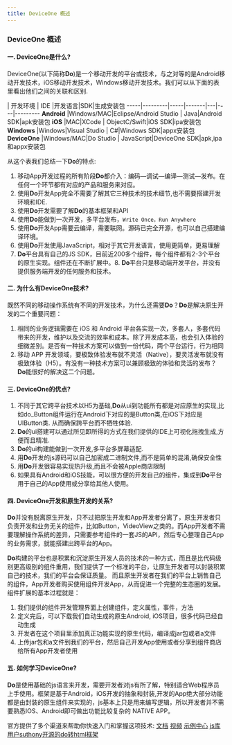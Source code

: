 ```yaml
---
title: DeviceOne 概述
---
```

### DeviceOne 概述

#### 一. DeviceOne是什么?

DeviceOne(以下简称**Do**)是一个移动开发的平台或技术，与之对等的是Android移动开发技术，iOS移动开发技术，Windows移动开发技术。我们可以从下面的表里看出他们之间的关联和区别.

  | 开发环境 | IDE |开发语言|SDK|生成安装包
-----|---------|-----|-------|---|----|---------
**Android** |Windows/MAC|Eclipse/Android Studio | Java|Android SDK|apk安装包
**iOS** |MAC|XCode | ObjectC/Swift|iOS SDK|ipa安装包
**Windows** |Windows|Visual Studio | C#|Windows SDK|appx安装包
**DeviceOne** |Windows/MAC|Do Studio | JavaScript|DeviceOne SDK|apk,ipa和appx安装包

从这个表我们总结一下**Do**的特点:

1.  移动App开发过程的所有阶段**Do**都介入：编码—调试—编译—测试—发布。在任何一个环节都有对应的产品和服务来对应。
2.  使用**Do**开发App完全不需要了解其它三种技术的技术细节,也不需要搭建开发环境和IDE.
3.  使用**Do**开发需要了解**Do**的基本框架和API
4.  使用**Do**能做到一次开发，多平台发布，`Write Once，Run Anywhere`
5.  使用**Do**开发App需要云编译，需要联网。源码已完全开源，也可以自己搭建编译环境。
6.  使用**Do**开发使用JavaScript，相对于其它开发语言，使用更简单，更易理解
7.  **Do**平台具有自己的JS SDK，目前近200多个组件，每个组件都有2-3个平台的原生实现。组件还在不断扩展中。8.  **Do**平台只是移动端开发平台，并没有提供服务端开发的任何服务和技术。

#### 二. 为什么有DeviceOne技术?
既然不同的移动操作系统有不同的开发技术，为什么还需要**Do**？**Do**是解决原生开发的二个重要问题：

1.  相同的业务逻辑需要在 iOS 和 Android 平台各实现一次，多套人，多套代码带来的开发，维护以及交流的效率和成本。除了开发成本高，也会引入体验的细微差别。是否有一种技术方案可以做到一份代码，两个平台运行，行为相同
2.  移动 APP 开发领域，要极致体验发布就不灵活（Native），要灵活发布就没有极致体验（H5）。有没有一种技术方案可以兼顾极致的体验和灵活的发布？
**Do**能很好的解决这二个问题。

#### 三. DeviceOne的优点?
1. 不同于其它跨平台技术以H5为基础,**Do**从ui到功能所有都是对应原生的实现,比如do_Button组件运行在Android下对应的是Button类,在iOS下对应是UIButton类. 从而确保跨平台而不牺牲体验.
2. **Do**的ui搭建可以通过所见即所得的方式在我们提供的IDE上可视化拖拽生成,方便而且精准.
3. **Do**的ui构建能做到一次开发,多平台多屏幕适配.
4. 用**Do**开发的js源码可以自己加密成二进制文件,而不是简单的混淆,确保安全性
5. 用**Do**开发很容易实现热升级,而且不会被Apple商店限制
6. 如果具有Android和iOS技能，可以很方便的开发自己的组件，集成到**Do**平台用于自己的App使用或分享给其他人使用。

#### 四. DeviceOne开发和原生开发的关系?
**Do**并没有脱离原生开发，只不过把原生开发和App开发者分离了，原生开发者只负责开发和业务无关的组件，比如Button，VideoView之类的。而App开发者不需要理解操作系统的差异，只需要参考组件的一套JS的API，然后专心整理自己App的业务需求，就能搭建出跨平台的App。

**Do**构建的平台也是积累和沉淀原生开发人员的技术的一种方式，而且是比代码级别更高级别的组件重用，我们提供了一个标准的平台，让原生开发者可以封装积累自己的技术，我们的平台会保证质量。
而且原生开发者在我们的平台上销售自己的组件，App开发者购买使用组件开发App，从而促进一个完整的生态圈的发展。
组件扩展的基本过程就是：

1.   我们提供的组件开发管理界面上创建组件，定义属性，事件，方法
2.   定义完后，可以下载我们自动生成的原生Android, iOS项目，很多代码已经自动生成
3.   开发者在这个项目里添加真正功能实现的原生代码，编译成jar包或者a文件
4.   上传jar包和a文件到我们的平台，然后自己开发App使用或者分享到组件商店给所有App开发者使用

#### 五. 如何学习DeviceOne?
**Do**是使用基础的js语言来开发，需要开发者对js有所了解，特别适合Web程序员上手使用。框架是基于Android，iOS开发的抽象和封装,开发的App绝大部分功能都是由封装的原生组件来实现的，js基本上只是用来编写逻辑，所以开发者并不需要熟悉IOS、Android即可做出功能比较复杂的 NATIVE APP。

官方提供了多个渠道来帮助你快速入门和掌握这项技术:
[文档](http://document.deviceone.net)
[视频](http://video.deviceone.net)
[示例中心](http://source.deviceone.net)
[js库](https://github.com/do-js) 
[用户suthony开源的do转html框架](https://github.com/suthony/frame-js) 



